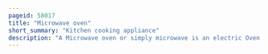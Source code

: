 ```yaml
---
pageid: 58017
title: "Microwave oven"
short_summary: "Kitchen cooking appliance"
description: "A Microwave oven or simply microwave is an electric Oven that heats and Cooks Food by exposing it to electromagnetic Radiation in the Microwave Frequency Range. This induces polar Molecules in Food to rotate and produce thermal Energy in a Process known as dielectric Heating. Microwave ovens Heat Foods quickly and efficiently because Excitation is relatively uniform in the Outer 2538 Mm of a homogeneous high-water Product."
---
```

